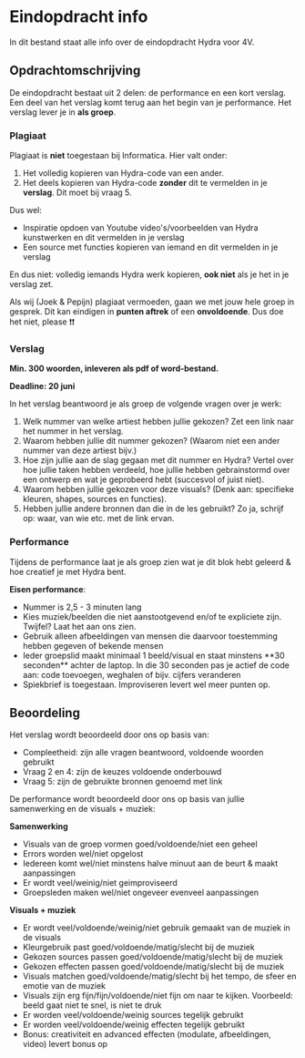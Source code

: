 # Eindopdracht info 

In dit bestand staat alle info over de eindopdracht Hydra voor 4V.

## Opdrachtomschrijving

De eindopdracht bestaat uit 2 delen: de performance en een kort verslag. Een deel van het verslag komt terug aan het begin van je performance. Het verslag lever je in **als groep**. 

### Plagiaat

Plagiaat is **niet** toegestaan bij Informatica. Hier valt onder:
1. Het volledig kopieren van Hydra-code van een ander.
2. Het deels kopieren van Hydra-code **zonder** dit te vermelden in je **verslag**. Dit moet bij vraag 5. 

Dus wel: <ul>
  <li> Inspiratie opdoen van Youtube video's/voorbeelden van Hydra kunstwerken en dit vermelden in je verslag</li>
  <li> Een source met functies kopieren van iemand en dit vermelden in je verslag</li>
</ul> 

En dus niet: volledig iemands Hydra werk kopieren, **ook niet** als je het in je verslag zet. 

Als wij (Joek & Pepijn) plagiaat vermoeden, gaan we met jouw hele groep in gesprek. Dit kan eindigen in **punten aftrek** of een **onvoldoende**. Dus doe het niet, please :exclamation::exclamation:

### Verslag

**Min. 300 woorden, inleveren als pdf of word-bestand.**

**Deadline: 20 juni**

In het verslag beantwoord je als groep de volgende vragen over je werk:

1. Welk nummer van welke artiest hebben jullie gekozen? Zet een link naar het nummer in het verslag. 
2. Waarom hebben jullie dit nummer gekozen? (Waarom niet een ander nummer van deze artiest bijv.)
3. Hoe zijn jullie aan de slag gegaan met dit nummer en Hydra? Vertel over hoe jullie taken hebben verdeeld, hoe jullie hebben gebrainstormd over een ontwerp en wat je geprobeerd hebt (succesvol of juist niet).
4. Waarom hebben jullie gekozen voor deze visuals? (Denk aan: specifieke kleuren, shapes, sources en functies). 
5. Hebben jullie andere bronnen dan die in de les gebruikt? Zo ja, schrijf op: waar, van wie etc. met de link ervan.

### Performance

Tijdens de performance laat je als groep zien wat je dit blok hebt geleerd & hoe creatief je met Hydra bent.

**Eisen performance**:

<ul>
  <li> Nummer is 2,5 - 3 minuten lang </li>
  <li> Kies muziek/beelden die niet aanstootgevend en/of te expliciete zijn. Twijfel? Laat het aan ons zien. </li>
  <li> Gebruik alleen afbeeldingen van mensen die daarvoor toestemming hebben gegeven of bekende mensen </li>
  <li> Ieder groepslid maakt minimaal 1 beeld/visual en staat minstens **30 seconden** achter de laptop. In die 30 seconden pas je actief de code aan: code toevoegen, weghalen of bijv. cijfers veranderen</li>
  <li> Spiekbrief is toegestaan. Improviseren levert wel meer punten op. </li>
</ul> 

## Beoordeling

Het verslag wordt beoordeeld door ons op basis van:

<ul>
  <li>Compleetheid: zijn alle vragen beantwoord, voldoende woorden gebruikt</li>
  <li>Vraag 2 en 4: zijn de keuzes voldoende onderbouwd</li>
  <li>Vraag 5: zijn de gebruikte bronnen genoemd met link</li>
</ul> 

De performance wordt beoordeeld door ons op basis van jullie samenwerking en de visuals + muziek:

**Samenwerking**
<ul>
  <li>Visuals van de groep vormen goed/voldoende/niet een geheel</li>
  <li>Errors worden wel/niet opgelost</li>
  <li>Iedereen komt wel/niet minstens halve minuut aan de beurt & maakt aanpassingen</li>
  <li>Er wordt veel/weinig/niet geimproviseerd </li>
  <li>Groepsleden maken wel/niet ongeveer evenveel aanpassingen</li>
</ul> 

**Visuals + muziek**
<ul>
  <li>Er wordt veel/voldoende/weinig/niet gebruik gemaakt van de muziek in de visuals</li>
  <li>Kleurgebruik past goed/voldoende/matig/slecht bij de muziek</li>
  <li>Gekozen sources passen goed/voldoende/matig/slecht bij de muziek</li>
  <li>Gekozen effecten passen goed/voldoende/matig/slecht bij de muziek</li>
  <li>Visuals matchen goed/voldoende/matig/slecht bij het tempo, de sfeer en emotie van de muziek</li>
  <li>Visuals zijn erg fijn/fijn/voldoende/niet fijn om naar te kijken. Voorbeeld: beeld gaat niet te snel, is niet te druk</li>
  <li>Er worden veel/voldoende/weinig sources tegelijk gebruikt</li>
  <li>Er worden veel/voldoende/weinig effecten tegelijk gebruikt</li>
  <li>Bonus: creativiteit en advanced effecten (modulate, afbeeldingen, video) levert bonus op</li>
